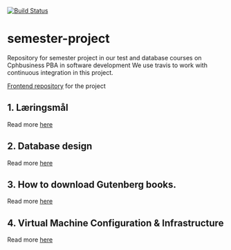 [![Build Status](https://travis-ci.org/hilleer/semester-project.svg?branch=master)](https://travis-ci.org/hilleer/semester-project)

# semester-project
Repository for semester project in our test and database courses on Cphbusiness PBA in software development
We use travis to work with continuous integration in this project. 

[Frontend repository](https://github.com/hilleer/semester-project-frontend) for the project


## 1. Læringsmål

Read more [here](https://github.com/hilleer/semester-project/wiki/L%C3%A6ringsm%C3%A5l)

## 2. Database design

Read more [here](https://github.com/hilleer/semester-project/wiki/Database-design)

## 3. How to download Gutenberg books. 

Read more [here](https://github.com/hilleer/semester-project/wiki/GUIDE:-How-to-Download-Gutenberg-Books)

## 4. Virtual Machine Configuration & Infrastructure

Read more [here](https://github.com/hilleer/semester-project/wiki/Virtual-Machine-Configuration-&-Infrastructure)



